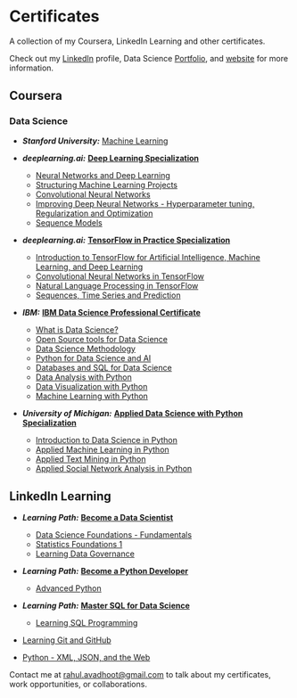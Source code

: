 # Certificates

A collection of my Coursera, LinkedIn Learning and other certificates.

Check out my [LinkedIn](https://www.linkedin.com/in/rahulavadhoot/) 
profile, Data Science [Portfolio](https://github.com/rahulavadhoot/data-science-portfolio/), and [website](http://rahulavadhoot.github.io/) for more information.

## Coursera

### Data Science

* ***Stanford University:*** [Machine Learning](https://github.com/rahulavadhoot/certificates/tree/master/Coursera/Data%20Science/Machine%20Learning.pdf)

* ***deeplearning.ai:*** [**Deep Learning Specialization**](https://github.com/rahulavadhoot/certificates/tree/master/Coursera/Data%20Science/Deep%20Learning%20Specialization.pdf)

    * [Neural Networks and Deep Learning](https://github.com/rahulavadhoot/certificates/tree/master/Coursera/Data%20Science/Neural%20Networks%20and%20Deep%20Learning.pdf)
    * [Structuring Machine Learning Projects](https://github.com/rahulavadhoot/certificates/tree/master/Coursera/Data%20Science/Structuring%20Machine%20Learning%20Projects.pdf)
    * [Convolutional Neural Networks](https://github.com/rahulavadhoot/certificates/tree/master/Coursera/Data%20Science/Convolutional%20Neural%20Networks.pdf)
    * [Improving Deep Neural Networks - Hyperparameter tuning, Regularization and Optimization](https://github.com/rahulavadhoot/certificates/tree/master/Coursera/Data%20Science/Improving%20Deep%20Neural%20Networks%20-%20Hyperparameter%20tuning,%20Regularization%20and%20Optimization.pdf)
    * [Sequence Models](https://github.com/rahulavadhoot/Certificates/Coursera/Data%20Science/Sequence%20Models.pdf)

* ***deeplearning.ai:*** [**TensorFlow in Practice Specialization**](https://github.com/rahulavadhoot/certificates/tree/master/Coursera/Data%20Science/TensorFlow%20in%20Practice%20Specialization.pdf)

    * [Introduction to TensorFlow for Artificial Intelligence, Machine Learning, and Deep Learning](https://github.com/rahulavadhoot/certificates/tree/master/Coursera/Data%20Science/Introduction%20to%20TensorFlow%20for%20Artificial%20Intelligence,%20Machine%20Learning,%20and%20Deep%20Learning.pdf)
    * [Convolutional Neural Networks in TensorFlow](https://github.com/rahulavadhoot/certificates/tree/master/Coursera/Data%20Science/Convolutional%20Neural%20Networks%20in%20TensorFlow.pdf)
    * [Natural Language Processing in TensorFlow](https://github.com/rahulavadhoot/certificates/tree/master/Coursera/Data%20Science/Natural%20Language%20Processing%20in%20TensorFlow.pdf)    
    * [Sequences, Time Series and Prediction](https://github.com/rahulavadhoot/certificates/tree/master/Coursera/Data%20Science/Sequences,%20Time%20Series%20and%20Prediction.pdf)

* ***IBM:*** [**IBM Data Science Professional Certificate**](https://www.coursera.org/professional-certificates/ibm-data-science)

    * [What is Data Science?](https://github.com/rahulavadhoot/certificates/tree/master/Coursera/Data%20Science/What%20is%20Data%20Science%3F.pdf)
    * [Open Source tools for Data Science](https://github.com/rahulavadhoot/certificates/tree/master/Coursera/Data%20Science/Open%20Source%20tools%20for%20Data%20Science.pdf)
    * [Data Science Methodology](https://github.com/rahulavadhoot/certificates/tree/master/Coursera/Data%20Science/Data%20Science%20Methodology.pdf)
    * [Python for Data Science and AI](https://github.com/rahulavadhoot/certificates/tree/master/Coursera/Data%20Science/Python%20for%20Data%20Science%20and%20AI.pdf)
    * [Databases and SQL for Data Science](https://github.com/rahulavadhoot/certificates/tree/master/Coursera/Data%20Science/Databases%20and%20SQL%20for%20Data%20Science.pdf)
    * [Data Analysis with Python](https://github.com/rahulavadhoot/certificates/tree/master/Coursera/Data%20Science/Data%20Analysis%20with%20Python.pdf)
    * [Data Visualization with Python](https://github.com/rahulavadhoot/certificates/tree/master/Coursera/Data%20Science/Data%20Visualization%20with%20Python.pdf)
    * [Machine Learning with Python](https://github.com/rahulavadhoot/certificates/tree/master/Coursera/Data%20Science/Machine%20Learning%20with%20Python.pdf)

* ***University of Michigan:*** [**Applied Data Science with Python Specialization**](https://www.coursera.org/specializations/data-science-python)

    * [Introduction to Data Science in Python](https://github.com/rahulavadhoot/certificates/tree/master/Coursera/Data%20Science/Introduction%20to%20Data%20Science%20in%20Python.pdf)
    * [Applied Machine Learning in Python](https://github.com/rahulavadhoot/certificates/tree/master/Coursera/Data%20Science/Applied%20Machine%20Learning%20in%20Python.pdf)
    * [Applied Text Mining in Python](https://github.com/rahulavadhoot/certificates/tree/master/Coursera/Data%20Science/Applied%20Text%20Mining%20in%20Python.pdf)
    * [Applied Social Network Analysis in Python](https://github.com/rahulavadhoot/certificates/tree/master/Coursera/Data%20Science/Applied%20Social%20Network%20Analysis%20in%20Python.pdf)

## LinkedIn Learning

* ***Learning Path:*** [**Become a Data Scientist**](https://www.linkedin.com/learning/paths/become-a-data-scientist)
    * [Data Science Foundations - Fundamentals](https://github.com/rahulavadhoot/certificates/tree/master/LinkedIn%20Learning/Data%20Science%20Foundations%20-%20Fundamentals.pdf)
    * [Statistics Foundations 1](https://github.com/rahulavadhoot/certificates/tree/master/LinkedIn%20Learning/Statistics%20Foundations%201.pdf)
    * [Learning Data Governance](https://github.com/rahulavadhoot/certificates/tree/master/LinkedIn%20Learning/Learning%20Data%20Governance.pdf)


* ***Learning Path:*** [**Become a Python Developer**](https://www.linkedin.com/learning/paths/become-a-python-developer)
    * [Advanced Python](https://github.com/rahulavadhoot/certificates/tree/master/LinkedIn%20Learning/Advanced%20Python.pdf)

* ***Learning Path:*** [**Master SQL for Data Science**](https://www.linkedin.com/learning/paths/master-sql-for-data-science)
    * [Learning SQL Programming](https://github.com/rahulavadhoot/certificates/tree/master/LinkedIn%20Learning/Learning%20SQL%20Programming.pdf)

* [Learning Git and GitHub](https://github.com/rahulavadhoot/certificates/tree/master/LinkedIn%20Learning/Learning%20Git%20And%20Github.pdf)
* [Python - XML, JSON, and the Web](https://github.com/rahulavadhoot/certificates/tree/master/LinkedIn%20Learning/Python%20-%20XML,%20JSON,%20and%20the%20Web.pdf)

Contact me at rahul.avadhoot@gmail.com to talk about my certificates, work opportunities, or collaborations.
